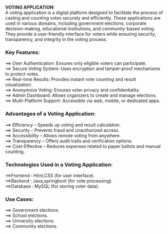 **VOTING APPLICATION:**<br>
A voting application is a digital platform designed to facilitate the process of casting and counting votes securely and efficiently. These applications are used in various domains, including government elections, corporate decision-making, educational institutions, and community-based voting. They provide a user-friendly interface for voters while ensuring security, transparency, and integrity in the voting process.
<br>
### **Key Features:**  <br>
==> User Authentication: Ensures only eligible voters can participate.<br>
==> Secure Voting System: Uses encryption and tamper-proof mechanisms to protect votes.<br>
==> Real-time Results: Provides instant vote counting and result visualization.<br>
==> Anonymous Voting: Ensures voter privacy and confidentiality.<br>
==> Admin Dashboard: Allows organizers to create and manage elections.<br>
==> Multi-Platform Support: Accessible via web, mobile, or dedicated apps.<br>
### **Advantages of a Voting Application:** <br>
==> Efficiency – Speeds up voting and result calculation.<br>
==> Security – Prevents fraud and unauthorized access.<br>
==> Accessibility – Allows remote voting from anywhere.<br>
==> Transparency – Offers audit trails and verification options.<br>
==> Cost-Effective – Reduces expenses related to paper ballots and manual counting.<br>
### **Technologies Used in a Voting Application:**<br>
==>Frontend : Html,CSS (for user interface).<br>
==>Backend : Java,springboot (for vote processing).<br>
==>Database : MySQL (for storing voter data).<br>
  ###  **Use Cases:** <br>
==> Government elections.<br>
==> School elections.<br>
==> University elections.<br>
==> Community elections.

